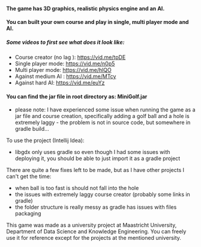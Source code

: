 
#### The game has 3D graphics, realistic physics engine and an AI.
#### You can built your own course and play in single, multi player mode and AI.

##### Some videos to first see what does it look like: 
- Course creator (no lag ):  https://vid.me/tpDE
- Single player mode: https://vid.me/n0p5
- Multi player mode: https://vid.me/hlQO
- Against medium AI : https://vid.me/MTcy
- Against hard AI: https://vid.me/euYz



#### You can find the jar file in root directory as: MiniGolf.jar

- please note: 
I have experienced some issue when running the game as a jar file and course creation, 
specifically adding a golf ball and a hole is extremely laggy - the problem is not in source code, but somewhere in gradle build... 



To use the project (Intellij Idea):
- libgdx only uses gradle so even though I had some issues with deploying it, 
 you should be able to just import it as a gradle project



There are quite a few fixes left to be made, but as I have other projects I can't get the time:
- when ball is too fast is should not fall into the hole
- the issues with extremely laggy course creator (probably some links in gradle)
- the folder structure is really messy as gradle has issues with files packaging



This game was made as a university project at Maastricht University, Department of Data Science and Knowledge Engineering.
You can freely use it for reference except for the projects at the mentioned university.
